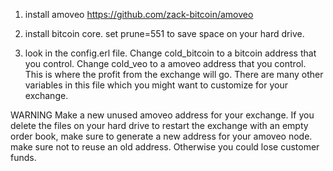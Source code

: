 1) install amoveo https://github.com/zack-bitcoin/amoveo

2) install bitcoin core. set prune=551 to save space on your hard drive.

3) look in the config.erl file. Change cold_bitcoin to a bitcoin address that you control. Change cold_veo to a amoveo address that you control. This is where the profit from the exchange will go.
There are many other variables in this file which you might want to customize for your exchange.



WARNING
Make a new unused amoveo address for your exchange.
If you delete the files on your hard drive to restart the exchange with an empty order book, make sure to generate a new address for your amoveo node. make sure not to reuse an old address. Otherwise you could lose customer funds.
